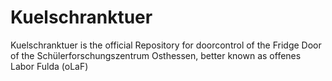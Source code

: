 # Kuelschranktuer
Kuelschranktuer is the official Repository for doorcontrol of the Fridge Door of the Schülerforschungszentrum Osthessen, better known as offenes Labor Fulda (oLaF)
